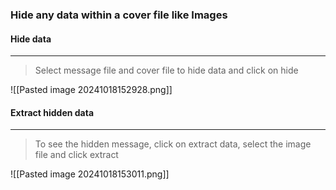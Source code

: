 ### Hide any data within a cover file like Images

#### Hide data
---
> Select message file and cover file to hide data and click on hide

![[Pasted image 20241018152928.png]]
#### Extract hidden data
---
>To see the hidden message, click on extract data, select the image file and click extract

![[Pasted image 20241018153011.png]]